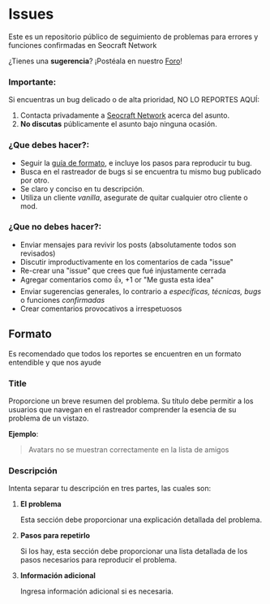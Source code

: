 Issues
======

Este es un repositorio público de seguimiento de problemas para errores y funciones confirmadas en Seocraft Network

¿Tienes una **sugerencia**? ¡Postéala en nuestro [Foro](https://www.seocraft.net/foro)!

### Importante:

Si encuentras un bug delicado o de alta prioridad, NO LO REPORTES AQUÍ:

1. Contacta privadamente a [Seocraft Network](mailto:contacto@seocraft.net?subject=Vulnerabilidad%20importante) acerca del asunto.
2. **No discutas** públicamente el asunto bajo ninguna ocasión.

### ¿Que debes hacer?:

* Seguir la [guía de formato](#formato), e incluye los pasos para reproducir tu bug.
* Busca en el rastreador de bugs si se encuentra tu mismo bug publicado por otro.
* Se claro y conciso en tu descripción.
* Utiliza un cliente *vanilla*, asegurate de quitar cualquier otro cliente o mod.

### ¿Que no debes hacer?:

* Enviar mensajes para revivir los posts (absolutamente todos son revisados)
* Discutir improductivamente en los comentarios de cada "issue"
* Re-crear una "issue" que crees que fué injustamente cerrada
* Agregar comentarios como :+1:, +1 or "Me gusta esta idea"
* Enviar sugerencias generales, lo contrario a *específicas, técnicas, bugs* o funciones *confirmadas*
* Crear comentarios provocativos a irrespetuosos

## Formato

Es recomendado que todos los reportes se encuentren en un formato entendible y que nos ayude

### Title

Proporcione un breve resumen del problema. Su título debe permitir a los usuarios que navegan en el rastreador comprender la esencia de su problema de un vistazo.

**Ejemplo**:

> Avatars no se muestran correctamente en la lista de amigos

### Descripción

Intenta separar tu descripción en tres partes, las cuales son:

1. **El problema**

    Esta sección debe proporcionar una explicación detallada del problema.

2. **Pasos para repetirlo**

    Si los hay, esta sección debe proporcionar una lista detallada de los pasos necesarios para reproducir el problema.

3. **Información adicional**

    Ingresa información adicional si es necesaria.
